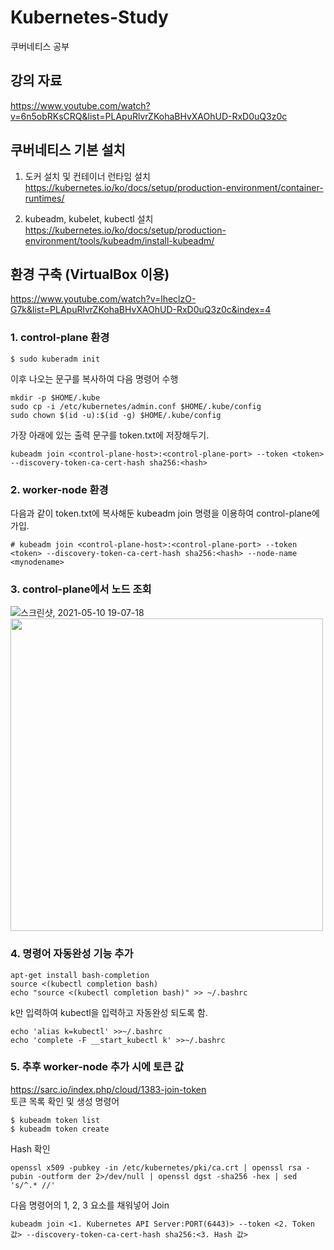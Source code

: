 # Kubernetes-Study
쿠버네티스 공부

## 강의 자료
https://www.youtube.com/watch?v=6n5obRKsCRQ&list=PLApuRlvrZKohaBHvXAOhUD-RxD0uQ3z0c

## 쿠버네티스 기본 설치
1. 도커 설치 및 컨테이너 런타임 설치   
https://kubernetes.io/ko/docs/setup/production-environment/container-runtimes/

2. kubeadm, kubelet, kubectl 설치   
https://kubernetes.io/ko/docs/setup/production-environment/tools/kubeadm/install-kubeadm/

## 환경 구축 (VirtualBox 이용)
https://www.youtube.com/watch?v=lheclzO-G7k&list=PLApuRlvrZKohaBHvXAOhUD-RxD0uQ3z0c&index=4
### 1. control-plane 환경   
~~~
$ sudo kuberadm init
~~~
이후 나오는 문구를 복사하여 다음 명령어 수행
~~~
mkdir -p $HOME/.kube
sudo cp -i /etc/kubernetes/admin.conf $HOME/.kube/config
sudo chown $(id -u):$(id -g) $HOME/.kube/config
~~~
가장 아래에 있는 출력 문구를 token.txt에 저장해두기.   
~~~
kubeadm join <control-plane-host>:<control-plane-port> --token <token> --discovery-token-ca-cert-hash sha256:<hash>
~~~
### 2. worker-node 환경
다음과 같이 token.txt에 복사해둔 kubeadm join 명령을 이용하여 control-plane에 가입.   
~~~
# kubeadm join <control-plane-host>:<control-plane-port> --token <token> --discovery-token-ca-cert-hash sha256:<hash> --node-name <mynodename>
~~~
### 3. control-plane에서 노드 조회
![스크린샷, 2021-05-10 19-07-18](https://user-images.githubusercontent.com/49184890/117644726-c0209800-b1c4-11eb-8da6-383d92444c7d.png)
<img src="https://user-images.githubusercontent.com/49184890/117646788-24dcf200-b1c7-11eb-94dc-b94e4a992b78.png" width="500">
### 4. 명령어 자동완성 기능 추가
~~~
apt-get install bash-completion
source <(kubectl completion bash)
echo "source <(kubectl completion bash)" >> ~/.bashrc
~~~
k만 입력하여 kubectl을 입력하고 자동완성 되도록 함.  
~~~
echo 'alias k=kubectl' >>~/.bashrc
echo 'complete -F __start_kubectl k' >>~/.bashrc
~~~
### 5. 추후 worker-node 추가 시에 토큰 값   
https://sarc.io/index.php/cloud/1383-join-token   
토큰 목록 확인 및 생성 명령어   
~~~
$ kubeadm token list
$ kubeadm token create
~~~
Hash 확인   
~~~
openssl x509 -pubkey -in /etc/kubernetes/pki/ca.crt | openssl rsa -pubin -outform der 2>/dev/null | openssl dgst -sha256 -hex | sed 's/^.* //'
~~~
다음 명령어의 1, 2, 3 요소를 채워넣어 Join   
~~~
kubeadm join <1. Kubernetes API Server:PORT(6443)> --token <2. Token 값> --discovery-token-ca-cert-hash sha256:<3. Hash 값>
~~~
